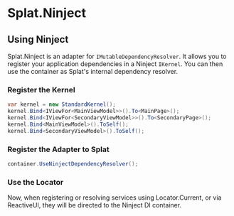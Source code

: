 # Splat.Ninject

## Using Ninject

Splat.Ninject is an adapter for `IMutableDependencyResolver`.  It allows you to register your application dependencies in a Ninject `IKernel`.  You can then use the container as Splat's internal dependency resolver.

### Register the Kernel

```cs
var kernel = new StandardKernel();
kernel.Bind<IViewFor<MainViewModel>>().To<MainPage>();
kernel.Bind<IViewFor<SecondaryViewModel>>().To<SecondaryPage>();
kernel.Bind<MainViewModel>().ToSelf();
kernel.Bind<SecondaryViewModel>().ToSelf();
```

### Register the Adapter to Splat

```cs
container.UseNinjectDependencyResolver();
```

### Use the Locator

Now, when registering or resolving services using Locator.Current, or via ReactiveUI, they will be directed to the Ninject DI container.

